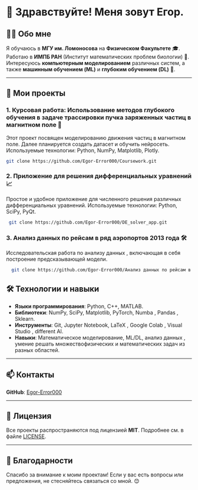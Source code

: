 # 👋 Здравствуйте! Меня зовут Егор.

## 🧑‍🎓 Обо мне
Я обучаюсь в **МГУ им. Ломоносова** на **Физическом Факультете** 🎓.  
Работаю в **ИМПБ РАН** (Институт математических проблем биологии) 🧬.  
Интересуюсь **компьютерным моделированием** различных систем, а также **машинным обучением (ML)** и **глубоким обучением (DL)** 🤖.

---

## 🚀 Мои проекты

### 1. Курсовая работа: Использование методов глубокого обучения в задаче трассировки пучка заряженных частиц в магнитном поле 🧲
Этот проект посвящен моделированию движения частиц в магнитном поле.
Далее планируется создать датасет и обучить нейросеть.
Используемые технологии: Python, NumPy, Matplotlib, Plotly.
  ```bash
  git clone https://github.com/Egor-Error000/Coursework.git
  ```


### 2.  Приложение для решения дифференциальных уравнений 📈
Простое и удобное приложение для численного решения различных дифференциальных уравнений.
Используемые технологии: Python, SciPy, PyQt.
 ```bash
  git clone https://github.com/Egor-Error000/DE_solver_app.git
  ```


### 3.  Анализ данных по рейсам в ряд аэропортов 2013 года 🛠️
Исследовательская работа по анализу данных , включающая в себя
построение предсказывающей модели.
```bash
  git clone https://github.com/Egor-Error000/Анализ данных по рейсам в ряд аэропортов 2013 года.git
  ```

  

## 🛠️ Технологии и навыки
- **Языки программирования**: Python, C++, MATLAB.
- **Библиотеки**: NumPy, SciPy, Matplotlib, PyTorch, Numba , Pandas , Sklearn.
- **Инструменты**: Git, Jupyter Notebook, LaTeX , Google Colab , Visual Studio , different AI.
- **Навыки**: Математическое моделирование, ML/DL, анализ данных , умение решать множествофизических и математических задач из разных областей.

---

## 📫 Контакты
 **GitHub**: [Egor-Error000](https://github.com/Egor-Error000)

---

## 📜 Лицензия
Все проекты распространяются под лицензией **MIT**. Подробнее см. в файле [LICENSE](LICENSE).

---

## 🌟 Благодарности
Спасибо за внимание к моим проектам! Если у вас есть вопросы или предложения, не стесняйтесь связаться со мной. 😊


